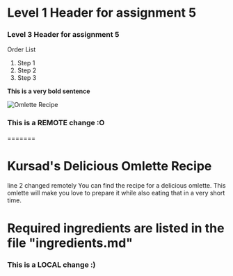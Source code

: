 # Level 1 Header for assignment 5
### Level 3 Header for assignment 5

Order List
1. Step 1
2. Step 2
3. Step 3

**This is a very bold sentence**

![Omlette Recipe](Desktop/UBC/DataToolbox/student/recipe/receipe.png)


### This is a REMOTE change :O
=======
# Kursad's Delicious Omlette Recipe
line 2 changed remotely
You can find the recipe for a delicious omlette. This omlette will make you love to prepare it while also eating that in a very short time.

Required ingredients are listed in the file "ingredients.md"
=======
### This is a LOCAL change :)
